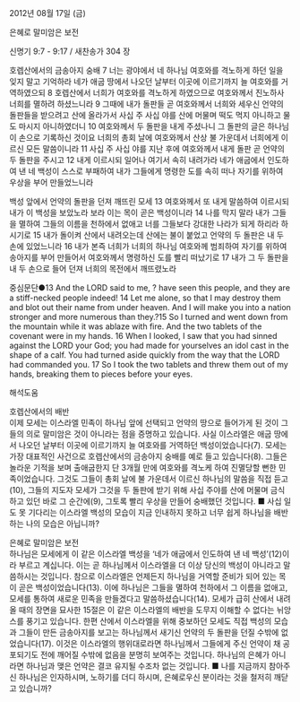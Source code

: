 2012년 08월 17일 (금)

은혜로 말미암은 보전



신명기 9:7 - 9:17 / 새찬송가 304 장


호렙산에서의 금송아지 숭배
7 너는 광야에서 네 하나님 여호와를 격노하게 하던 일을 잊지 말고 기억하라 네가 애굽 땅에서 나오던 날부터 이곳에 이르기까지 늘 여호와를 거역하였으되 8 호렙산에서 너희가 여호와를 격노하게 하였으므로 여호와께서 진노하사 너희를 멸하려 하셨느니라 9 그때에 내가 돌판들 곧 여호와께서 너희와 세우신 언약의 돌판들을 받으려고 산에 올라가서 사십 주 사십 야를 산에 머물며 떡도 먹지 아니하고 물도 마시지 아니하였더니 10 여호와께서 두 돌판을 내게 주셨나니 그 돌판의 글은 하나님이 손으로 기록하신 것이요 너희의 총회 날에 여호와께서 산상 불 가운데서 너희에게 이르신 모든 말씀이니라 11 사십 주 사십 야를 지난 후에 여호와께서 내게 돌판 곧 언약의 두 돌판을 주시고 12 내게 이르시되 일어나 여기서 속히 내려가라 네가 애굽에서 인도하여 낸 네 백성이 스스로 부패하여 내가 그들에게 명령한 도를 속히 떠나 자기를 위하여 우상을 부어 만들었느니라

백성 앞에서 언약의 돌판을 던져 깨뜨린 모세
13 여호와께서 또 내게 말씀하여 이르시되 내가 이 백성을 보았노라 보라 이는 목이 곧은 백성이니라 14 나를 막지 말라 내가 그들을 멸하여 그들의 이름을 천하에서 없애고 너를 그들보다 강대한 나라가 되게 하리라 하시기로 15 내가 돌이켜 산에서 내려오는데 산에는 불이 붙었고 언약의 두 돌판은 내 두 손에 있었느니라 16 내가 본즉 너희가 너희의 하나님 여호와께 범죄하여 자기를 위하여 송아지를 부어 만들어서 여호와께서 명령하신 도를 빨리 떠났기로 17 내가 그 두 돌판을 내 두 손으로 들어 던져 너희의 목전에서 깨뜨렸노라


중심문단●13 And the LORD said to me, ? have seen this people, and they are a stiff-necked people indeed! 14 Let me alone, so that I may destroy them and blot out their name from under heaven. And I will make you into a nation stronger and more numerous than they.?15 So I turned and went down from the mountain while it was ablaze with fire. And the two tablets of the covenant were in my hands. 16 When I looked, I saw that you had sinned against the LORD your God; you had made for yourselves an idol cast in the shape of a calf. You had turned aside quickly from the way that the LORD had commanded you. 17 So I took the two tablets and threw them out of my hands, breaking them to pieces before your eyes.

해석도움





호렙산에서의 배반  
이제 모세는 이스라엘 민족이 하나님 앞에 선택되고 언약의 땅으로 들어가게 된 것이 그들의 의로 말미암은 것이 아니라는 점을 증명하고 있습니다. 사실 이스라엘은 애굽 땅에서 나오던 날부터 이곳에 이르기까지 늘 여호와를 거역하던 백성이었습니다(7). 모세는 가장 대표적인 사건으로 호렙산에서의 금송아지 숭배를 예로 들고 있습니다(8). 그들은 놀라운 기적을 보며 출애굽한지 단 3개월 만에 여호와를 격노케 하여 진멸당할 뻔한 민족이었습니다. 그것도 그들이 총회 날에 불 가운데서 이르신 하나님의 말씀을 직접 듣고(10), 그들의 지도자 모세가 그것을 두 돌판에 받기 위해 사십 주야를 산에 머물며 금식하고 있던 바로 그 순간에(9), 그토록 빨리 우상을 만들어 숭배했던 것입니다.
■ 사십 일도 못 기다리는 이스라엘 백성의 모습이 지금 인내하지 못하고 너무 쉽게 하나님을 배반하는 나의 모습은 아닙니까?

은혜로 말미암은 보전  
하나님은 모세에게 이 같은 이스라엘 백성을 ‘네가 애굽에서 인도하여 낸 네 백성’(12)이라 부르고 계십니다. 이는 곧 하나님께서 이스라엘을 더 이상 당신의 백성이 아니라고 말씀하시는 것입니다. 참으로 이스라엘은 언제든지 하나님을 거역할 준비가 되어 있는 목이 곧은 백성이었습니다(13). 이에 하나님은 그들을 멸하여 천하에서 그 이름을 없애고, 모세를 통하여 새로운 민족을 만들겠다고 말씀하셨습니다(14). 모세가 급히 산에서 내려올 때의 장면을 묘사한 15절은 이 같은 이스라엘의 배반을 도무지 이해할 수 없다는 뉘앙스를 풍기고 있습니다. 한편 산에서 이스라엘을 위해 중보하던 모세도 직접 백성의 모습과 그들이 만든 금송아지를 보고는 하나님께서 새기신 언약의 두 돌판을 던질 수밖에 없었습니다(17). 이것은 이스라엘의 행위대로라면 하나님께서 그들에게 주신 언약이 채 공포되기도 전에 깨어질 수밖에 없음을 분명히 보여주는 것입니다. 하나님의 은혜가 아니라면 하나님과 맺은 언약은 결코 유지될 수조차 없는 것입니다.
■ 나를 지금까지 참아주신 하나님은 인자하시며, 노하기를 더디 하시며, 은혜로우신 분이라는 것을 철저히 깨닫고 있습니까?